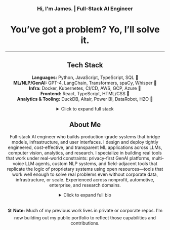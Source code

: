 <div align="center">

### Hi, I'm James. | Full-Stack AI Engineer
  
# You’ve got a problem? Yo, I’ll solve it.
---

## Tech Stack

**Languages:** Python, JavaScript, TypeScript, SQL 🔽  
**ML/NLP/GenAI:** GPT-4, LangChain, Transformers, spaCy, Whisper 🔽  
**Infra:** Docker, Kubernetes, CI/CD, AWS, GCP, Azure 🔽  
**Frontend:** React, TypeScript, HTML/CSS 🔽  
**Analytics & Tooling:** DuckDB, Altair, Power BI, DataRobot, H2O 🔽  

<details>
  <summary> Click to expand full stack</summary>

<br>

**Languages:** Python, Java, C++, JavaScript, TypeScript, SQL, JSON  
**ML/NLP/GenAI:** GPT-4, LangChain, Transformers, spaCy, Whisper, VAEs, CNNs, RNNs, LSTMs, distilBERT, GANs, Keras, SparkML  
**Frontend:** React, TypeScript, HTML/CSS, Flask, Django, Streamlit  
**Infrastructure:** Docker, Kubernetes, CI/CD, AWS, GCP, Azure, Git, Agile, DataOps  
**Analytics & BI:** DuckDB, Altair, Power BI, Tableau, DataRobot, H2O, Microsoft Fabric, Databricks, Jupyter Notebook  
**Data & Pipelines:** SQL Server, Oracle, NoSQL, BigQuery, Redshift, FAISS, SSIS, ActiveBatch  
**Other:** FastAPI, RESTful APIs, MPC

</details>


## About Me

Full-stack AI engineer who builds production-grade systems that bridge models, infrastructure, and user interfaces. I design and deploy tightly engineered, cost-effective, and transparent ML applications across LLMs, computer vision, analytics, and research. I specialize in building real tools that work under real-world constraints: privacy-first GenAI platforms, multi-voice LLM agents, custom NLP systems, and field-adjacent tools that replicate the logic of proprietary systems using open resources—tools that work well enough to solve real problems even without corporate data, infrastructure, or scale. Experienced across nonprofit, automotive, enterprise, and research domains.

<details>
<summary>Click to expand full bio</summary> 

<p>

I build full-stack AI products that bring models into real-world use—merging UX, analytics, and privacy-first design. I prioritize stacks that are tightly engineered, cost-effective, and highly transparent. I like clean architecture and user-mesmerizing UIs (or at least clean, user-friendly, non-offensive frontends when strapped for time). I always code with the next guy in mind—even if that next guy is future me.

My open-source projects include GenAI-native BI platforms, LLM-driven call center analytics, and anomaly detection tools for automotive diagnostics. These systems combine LangChain, GPT-4 (and GPT-3.5 when affordable token cost is a priority), semantic search, vector databases, custom pipelines, and real-time analytics layers using DuckDB and Altair. I’ve shipped local-first apps with PII redaction (spaCy + Presidio), live transcription (Whisper), and smart dashboards (React + TypeScript) that surface context-aware insights. I connect LLMs to structured and unstructured data sources, and build end-to-end workflows that actually work under real-world constraints.

I design LLM-powered assistants for real users—not demos, but multi-capable agents built to carry real workloads. For example, I built a full-stack AI assistant for under-staffed nonprofits, integrating eight distinct voices and capabilities into a single chat interface. It could engage in natural language dialogue, search for relevant research, clean and rank sources, and auto-insert citations into legal documents or persuasive outreach it generated. All prompt-engineered, tightly scoped, and built to serve mission-driven teams with limited staff and no technical background.

I build public proxies for private systems—stripped of proprietary data but still engineered with real-world logic, constraints, and value. They’re field-adjacent, practically useful tools that stand in for things most people can’t normally access. Where I can’t release proprietary code or OEM data, I build accessible tools that mirror the logic and impact of those systems. I’ve open-sourced a trained YOLOv8 model for auto body damage detection—tuned to work with small datasets and runnable on Google Colab. An enhanced version of that model now runs in BMW service environments to support pre-loaner vehicle inspections. I’ve also released a BMW MHD log anomaly detector—a field-useful diagnostic tool for tuners and enthusiasts. It flags issues in real driving data using Isolation Forests and binary spike indicators (AFR, throttle, timing, etc.), giving public users a slice of what’s normally locked inside internal engineering systems.

I also use advanced analytics to extract insights from large, complex datasets and drive decision-making in business, research, and automotive (OEM) environments. I work with cross-functional teams to solve real problems, build predictive models, and deploy scalable AI that boosts efficiency, improves user experience, and fuels growth. I create AI strategies tied to business goals and find opportunities to apply machine learning for impact.

I collect, clean, and prep large datasets, apply statistical methods and ML algorithms, and build predictive models. I tune and evaluate models, push them to production, and integrate them into workflows for scale and reliability. I manage AI risk—ethics, privacy, compliance, and security—and build mitigation plans.

In education and research, I build generative AI apps and recommender systems for automated research, personalized learning, and semantic search. I use LangChain, Hugging Face, VAEs, autoencoders, and diffusion models. I connect these systems to structured databases and cloud platforms (AWS, Azure, Google Cloud), and build scalable research platforms using Docker, Kubernetes, and CI/CD. I also build custom tools for research institutes—like using computer vision models to read cuneiform and assist ANE researchers in deciphering ancient scripts such as Elamite.

In automotive, I build AI/ML models using deep learning architectures (RNN, CNN, LSTM) and computer vision with OEM datasets. I apply clustering, gradient boosting, anomaly detection, and neural networks. I deploy full AI pipelines using TensorFlow, PyTorch, and no-code platforms like DataRobot and H2O.

I code in Python, Java, C++, JavaScript, and TypeScript. I work with SQL, Oracle, SQL Server, and NoSQL databases, and routinely handle structured data in JSON. I develop UIs and full-stack apps using HTML, CSS, and modern frontend frameworks. My work spans classical ML, NLP, and LLM-based systems—from spaCy pipelines to GPT-powered tools. I track KPIs to measure impact, fine-tune strategies, and lead AI adoption. I build dashboards using both Power BI and custom frontends (React + TypeScript), and integrate them with backend analytics, cognitive services, and Microsoft tools like Azure Speech for richer insight delivery. I also advise on AI product strategy, focusing on real-world applications in business.

</p>
</details>


<br>



🛠️ **Note:** Much of my previous work lives in private or corporate repos. I'm now building out my public portfolio to reflect those capabilities and contributions.
</div><div align="center">
  
  
